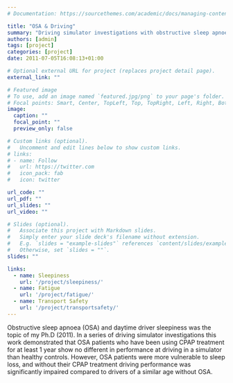 ```yaml
---
# Documentation: https://sourcethemes.com/academic/docs/managing-content/

title: "OSA & Driving"
summary: "Driving simulator investigations with obstructive sleep apnoea patients. 2007-2010"
authors: [admin]
tags: [project]
categories: [project]
date: 2011-07-05T16:08:13+01:00

# Optional external URL for project (replaces project detail page).
external_link: ""

# Featured image
# To use, add an image named `featured.jpg/png` to your page's folder.
# Focal points: Smart, Center, TopLeft, Top, TopRight, Left, Right, BottomLeft, Bottom, BottomRight.
image:
  caption: ""
  focal_point: ""
  preview_only: false

# Custom links (optional).
#   Uncomment and edit lines below to show custom links.
# links:
# - name: Follow
#   url: https://twitter.com
#   icon_pack: fab
#   icon: twitter

url_code: ""
url_pdf: ""
url_slides: ""
url_video: ""

# Slides (optional).
#   Associate this project with Markdown slides.
#   Simply enter your slide deck's filename without extension.
#   E.g. `slides = "example-slides"` references `content/slides/example-slides.md`.
#   Otherwise, set `slides = ""`.
slides: ""

links:
  - name: Sleepiness
    url: '/project/sleepiness/'
  - name: Fatigue
    url: '/project/fatigue/'
  - name: Transport Safety
    url: '/project/transportsafety/'
---
```

Obstructive sleep apnoea (OSA) and daytime driver sleepiness was the topic of my Ph.D (2011). In a series of driving simulator investigations this work demonstrated that OSA patients who have been using CPAP treatment for at least 1 year show no different in performance at driving in a simulator than healthy controls. However, OSA patients were more vulnerable to sleep loss, and without their CPAP treatment driving performance was significantly impaired compared to drivers of a similar age without OSA. 
